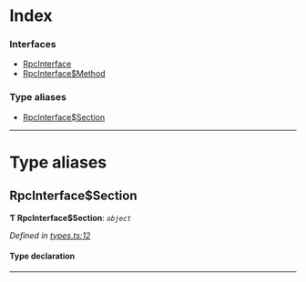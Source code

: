 

# Index

### Interfaces

* [RpcInterface](../interfaces/_types_.rpcinterface.md)
* [RpcInterface$Method](../interfaces/_types_.rpcinterface_method.md)

### Type aliases

* [RpcInterface$Section](_types_.md#rpcinterface_section)

---

# Type aliases

<a id="rpcinterface_section"></a>

##  RpcInterface$Section

**Ƭ RpcInterface$Section**: *`object`*

*Defined in [types.ts:12](https://github.com/polkadot-js/api/blob/1edf7a0/packages/rpc-core/src/types.ts#L12)*

#### Type declaration

[index: `string`]: [RpcInterface$Method](../interfaces/_types_.rpcinterface_method.md)

___

